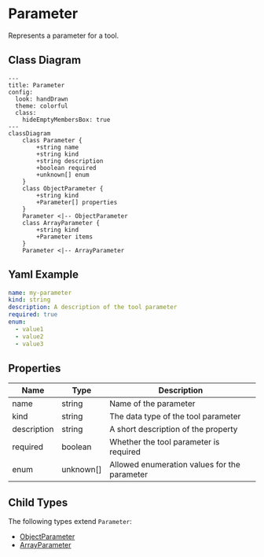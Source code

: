 # Parameter

Represents a parameter for a tool.

## Class Diagram

```mermaid
---
title: Parameter
config:
  look: handDrawn
  theme: colorful
  class:
    hideEmptyMembersBox: true
---
classDiagram
    class Parameter {
        +string name
        +string kind
        +string description
        +boolean required
        +unknown[] enum
    }
    class ObjectParameter {
        +string kind
        +Parameter[] properties
    }
    Parameter <|-- ObjectParameter
    class ArrayParameter {
        +string kind
        +Parameter items
    }
    Parameter <|-- ArrayParameter
```



## Yaml Example

```yaml
name: my-parameter
kind: string
description: A description of the tool parameter
required: true
enum:
  - value1
  - value2
  - value3

```




## Properties

| Name | Type | Description |
| ---- | ---- | ----------- |
| name | string | Name of the parameter  |
| kind | string | The data type of the tool parameter  |
| description | string | A short description of the property  |
| required | boolean | Whether the tool parameter is required  |
| enum | unknown[] | Allowed enumeration values for the parameter  |



## Child Types

The following types extend `Parameter`:

- [ObjectParameter](ObjectParameter.md)
- [ArrayParameter](ArrayParameter.md)

